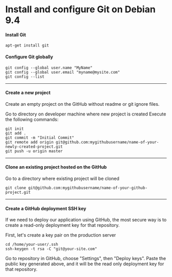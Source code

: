# Install and configure Git on Debian 9.4

#### Install Git
```console
apt-get install git
```

#### Configure Git globally
```console
git config --global user.name "MyName"
git config --global user.email "myname@mysite.com"
git config --list
```

***

#### Create a new project

Create an empty project on the GitHub without readme or git ignore files.

Go to directory on developer machine where new project is created
Execute the following commands:

```console
git init
git add .
git commit -m "Initial Commit"
git remote add origin git@github.com:mygithubusername/name-of-your-newly-created-project.git
git push -u origin master
```

***

#### Clone an existing project hosted on the GitHub

Go to a directory where existing project will be cloned

```console
git clone git@github.com:mygithubusername/name-of-your-github-project.git
```

***

#### Create a GitHub deployment SSH key

If we need to deploy our application using GitHub,
the most secure way is to create a read-only deployment key for that repository.

First, let's create a key pair on the production server

```console
cd /home/your-user/.ssh
ssh-keygen -t rsa -C "git@your-site.com"
```

Go to repository in GitHub, choose "Settings", then "Deploy keys".
Paste the public key generated above, and it will be the read only deployment key for that repository.
